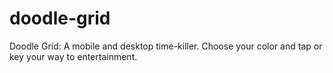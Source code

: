 # doodle-grid
Doodle Grid: A mobile and desktop time-killer. Choose your color and tap or key your way to entertainment.

